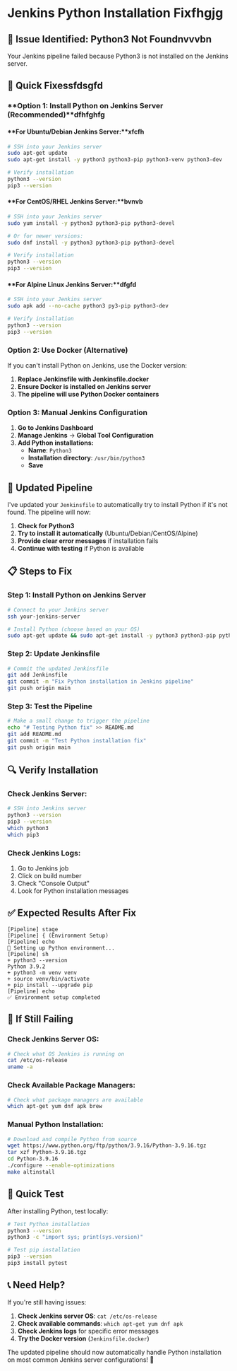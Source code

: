 # Jenkins Python Installation Fixfhgjg

## 🚨 **Issue Identified: Python3 Not Found**nvvvbn

Your Jenkins pipeline failed because Python3 is not installed on the Jenkins server.

## 🔧 **Quick Fixes**sfdsgfd

### **Option 1: Install Python on Jenkins Server (Recommended)**dfhfghfg

#### **For Ubuntu/Debian Jenkins Server:**xfcfh
```bash
# SSH into your Jenkins server
sudo apt-get update
sudo apt-get install -y python3 python3-pip python3-venv python3-dev

# Verify installation
python3 --version
pip3 --version
```

#### **For CentOS/RHEL Jenkins Server:**bvnvb
```bash
# SSH into your Jenkins server
sudo yum install -y python3 python3-pip python3-devel

# Or for newer versions:
sudo dnf install -y python3 python3-pip python3-devel

# Verify installation
python3 --version
pip3 --version
```

#### **For Alpine Linux Jenkins Server:**dfgfd
```bash
# SSH into your Jenkins server
sudo apk add --no-cache python3 py3-pip python3-dev

# Verify installation
python3 --version
pip3 --version
```

### **Option 2: Use Docker (Alternative)**

If you can't install Python on Jenkins, use the Docker version:

1. **Replace Jenkinsfile with Jenkinsfile.docker**
2. **Ensure Docker is installed on Jenkins server**
3. **The pipeline will use Python Docker containers**

### **Option 3: Manual Jenkins Configuration**

1. **Go to Jenkins Dashboard**
2. **Manage Jenkins** → **Global Tool Configuration**
3. **Add Python installations:**
   - **Name**: `Python3`
   - **Installation directory**: `/usr/bin/python3`
   - **Save**

## 🚀 **Updated Pipeline**

I've updated your `Jenkinsfile` to automatically try to install Python if it's not found. The pipeline will now:

1. **Check for Python3**
2. **Try to install it automatically** (Ubuntu/Debian/CentOS/Alpine)
3. **Provide clear error messages** if installation fails
4. **Continue with testing** if Python is available

## 📋 **Steps to Fix**

### **Step 1: Install Python on Jenkins Server**
```bash
# Connect to your Jenkins server
ssh your-jenkins-server

# Install Python (choose based on your OS)
sudo apt-get update && sudo apt-get install -y python3 python3-pip python3-venv
```

### **Step 2: Update Jenkinsfile**
```bash
# Commit the updated Jenkinsfile
git add Jenkinsfile
git commit -m "Fix Python installation in Jenkins pipeline"
git push origin main
```

### **Step 3: Test the Pipeline**
```bash
# Make a small change to trigger the pipeline
echo "# Testing Python fix" >> README.md
git add README.md
git commit -m "Test Python installation fix"
git push origin main
```

## 🔍 **Verify Installation**

### **Check Jenkins Server:**
```bash
# SSH into Jenkins server
python3 --version
pip3 --version
which python3
which pip3
```

### **Check Jenkins Logs:**
1. Go to Jenkins job
2. Click on build number
3. Check "Console Output"
4. Look for Python installation messages

## ✅ **Expected Results After Fix**

```
[Pipeline] stage
[Pipeline] { (Environment Setup)
[Pipeline] echo
🔧 Setting up Python environment...
[Pipeline] sh
+ python3 --version
Python 3.9.2
+ python3 -m venv venv
+ source venv/bin/activate
+ pip install --upgrade pip
[Pipeline] echo
✅ Environment setup completed
```

## 🚨 **If Still Failing**

### **Check Jenkins Server OS:**
```bash
# Check what OS Jenkins is running on
cat /etc/os-release
uname -a
```

### **Check Available Package Managers:**
```bash
# Check what package managers are available
which apt-get yum dnf apk brew
```

### **Manual Python Installation:**
```bash
# Download and compile Python from source
wget https://www.python.org/ftp/python/3.9.16/Python-3.9.16.tgz
tar xzf Python-3.9.16.tgz
cd Python-3.9.16
./configure --enable-optimizations
make altinstall
```

## 🎯 **Quick Test**

After installing Python, test locally:
```bash
# Test Python installation
python3 --version
python3 -c "import sys; print(sys.version)"

# Test pip installation
pip3 --version
pip3 install pytest
```

## 📞 **Need Help?**

If you're still having issues:

1. **Check Jenkins server OS**: `cat /etc/os-release`
2. **Check available commands**: `which apt-get yum dnf apk`
3. **Check Jenkins logs** for specific error messages
4. **Try the Docker version** (`Jenkinsfile.docker`)

The updated pipeline should now automatically handle Python installation on most common Jenkins server configurations! 🚀
